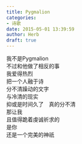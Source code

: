 ```yaml
---  
title: Pygmalion  
categories:  
- 诗歌  
date: 2015-05-01 13:39:59  
author: Herb  
draft: true
---  
```

我不是Pygmalion  
不过和他做了相反的事  
我爱得热烈  
把一个人融于诗  
分不清躁动的文字  
与冷清的现实  
抑或是时间久了　真的分不清  
那让我  
且值得跪着虔诚祈求的  
是你  
还是一个完美的神祇